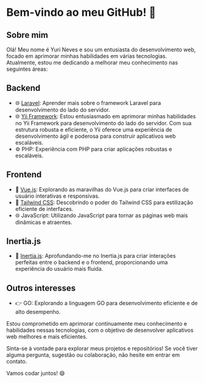 # Bem-vindo ao meu GitHub! 👋

## Sobre mim
Olá! Meu nome é Yuri Neves e sou um entusiasta do desenvolvimento web, focado em aprimorar minhas habilidades em várias tecnologias. Atualmente, estou me dedicando a melhorar meu conhecimento nas seguintes áreas:

## Backend
- 🌐 [Laravel](https://laravel.com/): Aprender mais sobre o framework Laravel para desenvolvimento do lado do servidor.
- 🌐 [Yii Framework](https://www.yiiframework.com/): Estou entusiasmado em aprimorar minhas habilidades no Yii Framework para desenvolvimento do lado do servidor. Com sua estrutura robusta e eficiente, o Yii oferece uma experiência de desenvolvimento ágil e poderosa para construir aplicativos web escaláveis.
- ⚙️ PHP: Experiência com PHP para criar aplicações robustas e escaláveis.

## Frontend
- 📖 [Vue.js](https://vuejs.org): Explorando as maravilhas do Vue.js para criar interfaces de usuário interativas e responsivas.
- 🎨 [Tailwind CSS](https://tailwindui.com): Descobrindo o poder do Tailwind CSS para estilização eficiente de interfaces.
- 🌐 JavaScript: Utilizando JavaScript para tornar as páginas web mais dinâmicas e atraentes.

## Inertia.js
- 🔗 [Inertia.js](https://inertiajs.com/): Aprofundando-me no Inertia.js para criar interações perfeitas entre o backend e o frontend, proporcionando uma experiência do usuário mais fluida.

## Outros interesses
- 👉 GO: Explorando a linguagem GO para desenvolvimento eficiente e de alto desempenho.

Estou comprometido em aprimorar continuamente meu conhecimento e habilidades nessas tecnologias, com o objetivo de desenvolver aplicativos web melhores e mais eficientes.

Sinta-se à vontade para explorar meus projetos e repositórios! Se você tiver alguma pergunta, sugestão ou colaboração, não hesite em entrar em contato.

Vamos codar juntos! 😄
